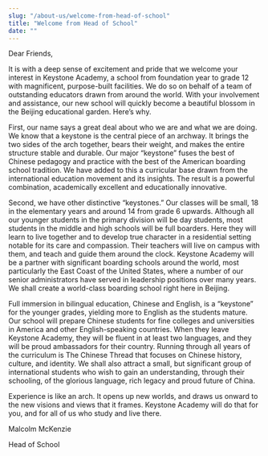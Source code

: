 ```yaml
---
slug: "/about-us/welcome-from-head-of-school"
title: "Welcome from Head of School"
date: ""
---
```


Dear Friends,

It is with a deep sense of excitement and pride that we welcome your interest in Keystone Academy, a school from foundation year to grade 12 with magnificent, purpose-built facilities. We do so on behalf of a team of outstanding educators drawn from around the world. With your involvement and assistance, our new school will quickly become a beautiful blossom in the Beijing educational garden. Here’s why.

First, our name says a great deal about who we are and what we are doing. We know that a keystone is the central piece of an archway. It brings the two sides of the arch together, bears their weight, and makes the entire structure stable and durable. Our major “keystone” fuses the best of Chinese pedagogy and practice with the best of the American boarding school tradition. We have added to this a curricular base drawn from the international education movement and its insights. The result is a powerful combination, academically excellent and educationally innovative.

Second, we have other distinctive “keystones.” Our classes will be small, 18 in the elementary years and around 14 from grade 6 upwards. Although all our younger students in the primary division will be day students, most students in the middle and high schools will be full boarders. Here they will learn to live together and to develop true character in a residential setting notable for its care and compassion. Their teachers will live on campus with them, and teach and guide them around the clock. Keystone Academy will be a partner with significant boarding schools around the world, most particularly the East Coast of the United States, where a number of our senior administrators have served in leadership positions over many years. We shall create a world-class boarding school right here in Beijing.

Full immersion in bilingual education, Chinese and English, is a “keystone” for the younger grades, yielding more to English as the students mature. Our school will prepare Chinese students for fine colleges and universities in America and other English-speaking countries. When they leave Keystone Academy, they will be fluent in at least two languages, and they will be proud ambassadors for their country. Running through all years of the curriculum is The Chinese Thread that focuses on Chinese history, culture, and identity. We shall also attract a small, but significant group of international students who wish to gain an understanding, through their schooling, of the glorious language, rich legacy and proud future of China.

Experience is like an arch. It opens up new worlds, and draws us onward to the new visions and views that it frames. Keystone Academy will do that for you, and for all of us who study and live there.

Malcolm McKenzie

Head of School
